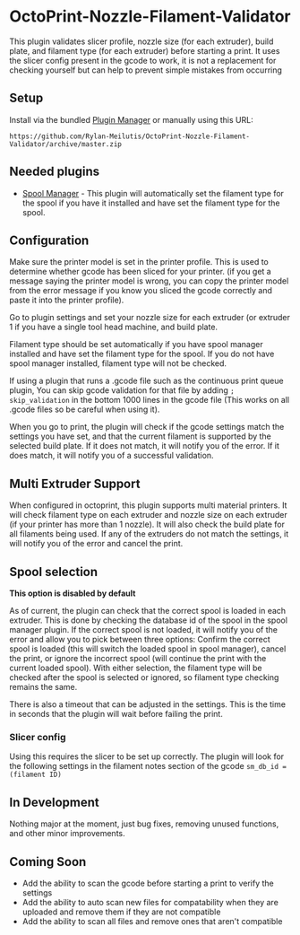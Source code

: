 # OctoPrint-Nozzle-Filament-Validator

This plugin validates slicer profile, nozzle size (for each extruder), build plate, and filament type (for each
extruder) before starting a print.
It uses the slicer config present in the gcode to work, it is not a replacement for checking yourself but can help to
prevent simple
mistakes from occurring

## Setup

Install via the bundled [Plugin Manager](https://docs.octoprint.org/en/master/bundledplugins/pluginmanager.html)
or manually using this URL:

    https://github.com/Rylan-Meilutis/OctoPrint-Nozzle-Filament-Validator/archive/master.zip


## Needed plugins

- [Spool Manager](https://plugins.octoprint.org/plugins/SpoolManager/) - This plugin will
  automatically set the filament type for the spool if you have it installed and have set
  the filament type for the spool.

## Configuration

Make sure the printer model is set in the printer profile. This is used to determine whether gcode has been sliced for
your printer.
(if you get a message saying the printer model is wrong, you can copy the printer model from the error message if you
know you sliced the gcode correctly and paste it into the printer profile).

Go to plugin settings and set your nozzle size for each extruder (or extruder 1 if you have a single tool head machine,
and build plate.

Filament type should be set automatically if you have spool manager installed and have set
the filament type for the spool.
If you do not have spool manager installed, filament type will not be checked.

If using a plugin that runs a .gcode file such as the continuous print queue plugin, You can skip gcode validation for that file by adding
<code>; skip_validation</code> in the bottom 1000 lines in the gcode file (This works on all .gcode files so be careful when using it). 

When you go to print, the plugin will check if the gcode settings match the settings you
have set, and that the current filament is supported by the selected build plate. If it
does not match, it will notify you of the error. If it does match, it will notify you of a
successful validation.

## Multi Extruder Support

When configured in octoprint, this plugin supports multi material printers. It will check filament type on each extruder
and nozzle size on each extruder (if your printer has more than 1 nozzle). It will also check the build plate for all
filaments being used. If any of the extruders do not match the settings, it will notify you of the error and cancel the
print.

## Spool selection

<b>This option is disabled by default</b>

As of current, the plugin can check that the correct spool is loaded in each extruder.
This is done by checking the database id of the spool in the spool manager plugin. 
If the correct spool is not loaded, it will notify you of the error and allow you to pick between three options:
Confirm the correct spool is loaded (this will switch the loaded spool in spool manager),
cancel the print, or ignore the incorrect spool (will continue the print with the current loaded spool). 
With either selection, the filament type will be checked after the spool is selected or ignored,
so filament type checking remains the same.

There is also a timeout that can be adjusted in the settings.
This is the time in seconds that the plugin will wait before failing the print.

### Slicer config
Using this requires the slicer to be set up correctly. 
The plugin will look for the following settings in the filament notes section of the gcode
<code>sm_db_id = (filament ID)</code>


## In Development

Nothing major at the moment, just bug fixes, removing unused functions, and other minor improvements.

## Coming Soon

-  Add the ability to scan the gcode before starting a print to verify the settings
-  Add the ability to auto scan new files for compatability when they are uploaded and remove them if they are not
compatible
-  Add the ability to scan all files and remove ones that aren't compatible

